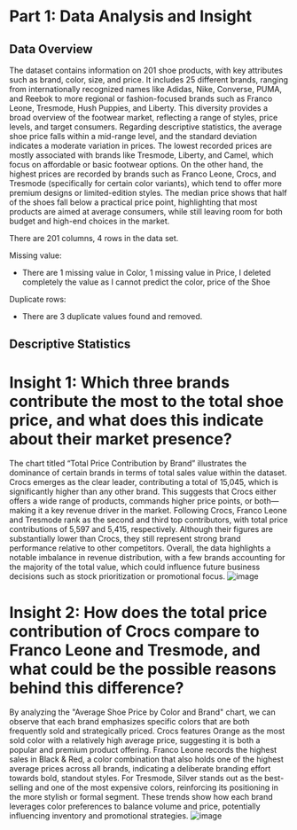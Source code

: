 # Part 1: Data Analysis and Insight
## Data Overview
The dataset contains information on 201 shoe products, with key attributes such as brand, color, size, and price. It includes 25 different brands, ranging from internationally recognized names like Adidas, Nike, Converse, PUMA, and Reebok to more regional or fashion-focused brands such as Franco Leone, Tresmode, Hush Puppies, and Liberty. This diversity provides a broad overview of the footwear market, reflecting a range of styles, price levels, and target consumers. Regarding descriptive statistics, the average shoe price falls within a mid-range level, and the standard deviation indicates a moderate variation in prices. The lowest recorded prices are mostly associated with brands like Tresmode, Liberty, and Camel, which focus on affordable or basic footwear options. On the other hand, the highest prices are recorded by brands such as Franco Leone, Crocs, and Tresmode (specifically for certain color variants), which tend to offer more premium designs or limited-edition styles. The median price shows that half of the shoes fall below a practical price point, highlighting that most products are aimed at average consumers, while still leaving room for both budget and high-end choices in the market.

There are 201 columns, 4 rows in the data set.

Missing value:
* There are 1 missing value in Color, 1 missing value in Price, I deleted completely the value as I cannot predict the color, price of the Shoe

Duplicate rows:
* There are 3 duplicate values found and removed.
## Descriptive Statistics
# Insight 1: Which three brands contribute the most to the total shoe price, and what does this indicate about their market presence?
The chart titled “Total Price Contribution by Brand” illustrates the dominance of certain brands in terms of total sales value within the dataset. Crocs emerges as the clear leader, contributing a total of 15,045, which is significantly higher than any other brand. This suggests that Crocs either offers a wide range of products, commands higher price points, or both—making it a key revenue driver in the market. Following Crocs, Franco Leone and Tresmode rank as the second and third top contributors, with total price contributions of 5,597 and 5,415, respectively. Although their figures are substantially lower than Crocs, they still represent strong brand performance relative to other competitors. Overall, the data highlights a notable imbalance in revenue distribution, with a few brands accounting for the majority of the total value, which could influence future business decisions such as stock prioritization or promotional focus.
![image](https://github.com/user-attachments/assets/4b6175db-52f7-432b-b452-f5f967434c11)

# Insight 2: How does the total price contribution of Crocs compare to Franco Leone and Tresmode, and what could be the possible reasons behind this difference?
By analyzing the "Average Shoe Price by Color and Brand" chart, we can observe that each brand emphasizes specific colors that are both frequently sold and strategically priced. Crocs features Orange as the most sold color with a relatively high average price, suggesting it is both a popular and premium product offering. Franco Leone records the highest sales in Black & Red, a color combination that also holds one of the highest average prices across all brands, indicating a deliberate branding effort towards bold, standout styles. For Tresmode, Silver stands out as the best-selling and one of the most expensive colors, reinforcing its positioning in the more stylish or formal segment. These trends show how each brand leverages color preferences to balance volume and price, potentially influencing inventory and promotional strategies.
![image](https://github.com/user-attachments/assets/454d61ab-dba2-40e6-857f-a234f00966ea)


